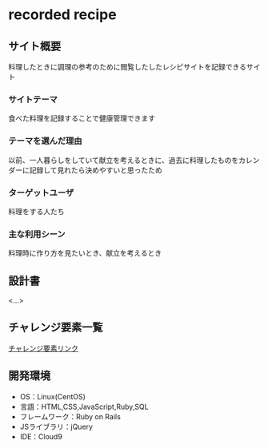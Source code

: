 # recorded recipe

## サイト概要
料理したときに調理の参考のために閲覧したしたレシピサイトを記録できるサイト

### サイトテーマ
食べた料理を記録することで健康管理できます

### テーマを選んだ理由
以前、一人暮らしをしていて献立を考えるときに、過去に料理したものをカレンダーに記録して見れたら決めやすいと思ったため

### ターゲットユーザ
料理をする人たち

### 主な利用シーン
料理時に作り方を見たいとき、献立を考えるとき

## 設計書
<...>

## チャレンジ要素一覧
[チャレンジ要素リンク](https://docs.google.com/spreadsheets/d/1JOr0skKkhRxZkdFON3QVWHU0aYcqBlxOa2OuriFrG-Q/edit?usp=sharing)


## 開発環境
- OS：Linux(CentOS)
- 言語：HTML,CSS,JavaScript,Ruby,SQL
- フレームワーク：Ruby on Rails
- JSライブラリ：jQuery
- IDE：Cloud9
